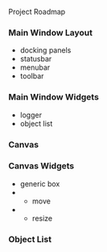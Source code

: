 Project Roadmap

### Main Window Layout
* docking panels
* statusbar
* menubar
* toolbar

### Main Window Widgets
* logger
* object list

### Canvas

### Canvas Widgets
* generic box
* * move
* * resize

### Object List